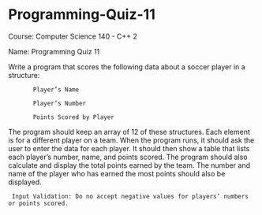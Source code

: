 # Programming-Quiz-11
Course: Computer Science 140 - C++ 2

Name: Programming Quiz 11

Write a program that scores the following data about a soccer player in a structure:

           Player’s Name

           Player’s Number

           Points Scored by Player

The program should keep an array of 12 of these structures. Each element is for a different player on a team. 
When the program runs, it should ask the user to enter the data for each player. 
It should then show a table that lists each player’s number, name, and points scored. 
The program should also calculate and display the total points earned by the team. 
The number and name of the player who has earned the most points should also be displayed.

     Input Validation: Do no accept negative values for players’ numbers or points scored.
